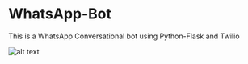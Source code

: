 # WhatsApp-Bot

This is a WhatsApp Conversational bot using Python-Flask and Twilio

![alt text](https://github.com/nikhilkumarsingh/WhatsAppBotTut/raw/a6ce335542f24103a9fdcb3aff16b7715b8061fc/images/1.png)


